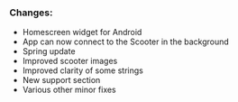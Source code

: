 ### Changes:
- Homescreen widget for Android
- App can now connect to the Scooter in the background
- Spring update
- Improved scooter images
- Improved clarity of some strings
- New support section
- Various other minor fixes